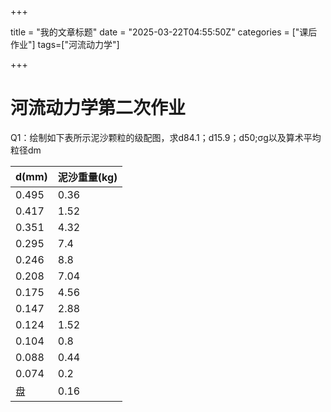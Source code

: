 +++

title = "我的文章标题"
date = "2025-03-22T04:55:50Z"
categories = ["课后作业"]
tags=["河流动力学"]

+++

# 河流动力学第二次作业

Q1：绘制如下表所示泥沙颗粒的级配图，求d84.1；d15.9；d50;σg以及算术平均粒径dm

| d(mm) | 泥沙重量(kg) |
| ----- | ------------ |
| 0.495 | 0.36         |
| 0.417 | 1.52         |
| 0.351 | 4.32         |
| 0.295 | 7.4          |
| 0.246 | 8.8          |
| 0.208 | 7.04         |
| 0.175 | 4.56         |
| 0.147 | 2.88         |
| 0.124 | 1.52         |
| 0.104 | 0.8          |
| 0.088 | 0.44         |
| 0.074 | 0.2          |
| 盘    | 0.16         |

